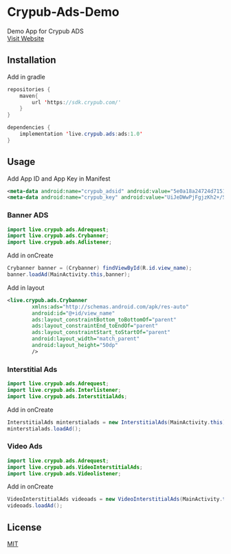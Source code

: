 # Crypub-Ads-Demo
Demo App for Crypub ADS\
[Visit Website](https://crypub.com)

## Installation
Add in gradle
```java
repositories {
    maven{
        url 'https://sdk.crypub.com/'
    }
}
```

```java
dependencies {
    implementation 'live.crypub.ads:ads:1.0'
}
```

## Usage
Add App ID and App Key in Manifest
```xml
<meta-data android:name="crypub_adsid" android:value="5e0a18a24724d7151df9afe3" />
<meta-data android:name="crypub_key" android:value="UiJeDWwPjFgjzKh2+/SWFQ==" />
```

### Banner ADS
```java
import live.crypub.ads.Adrequest;
import live.crypub.ads.Crybanner;
import live.crypub.ads.Adlistener;
```
Add in onCreate
```java
Crybanner banner = (Crybanner) findViewById(R.id.view_name);
banner.loadAd(MainActivity.this,banner);
```
Add in layout
```xml
<live.crypub.ads.Crybanner
        xmlns:ads="http://schemas.android.com/apk/res-auto"
        android:id="@+id/view_name"
        ads:layout_constraintBottom_toBottomOf="parent"
        ads:layout_constraintEnd_toEndOf="parent"
        ads:layout_constraintStart_toStartOf="parent"
        android:layout_width="match_parent"
        android:layout_height="50dp"
        />
```

### Interstitial Ads
```java
import live.crypub.ads.Adrequest;
import live.crypub.ads.Interlistener;
import live.crypub.ads.InterstitialAds;
```
Add in onCreate
```java
InterstitialAds minterstialads = new InterstitialAds(MainActivity.this);
minterstialads.loadAd();
```

### Video Ads
```java
import live.crypub.ads.Adrequest;
import live.crypub.ads.VideoInterstitialAds;
import live.crypub.ads.Videolistener;
```
Add in onCreate
```java
VideoInterstitialAds videoads = new VideoInterstitialAds(MainActivity.this);
videoads.loadAd();
```

## License
[MIT](https://choosealicense.com/licenses/mit/)
